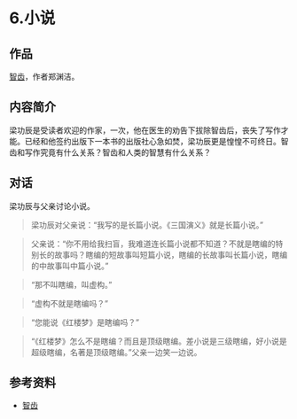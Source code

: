 # 6.小说
## 作品
[智齿][url-book]，作者郑渊洁。

## 内容简介
梁功辰是受读者欢迎的作家，一次，他在医生的劝告下拔除智齿后，丧失了写作才能。已经和他签约出版下一本书的出版社心急如焚，梁功辰更是惶惶不可终日。智齿和写作究竟有什么关系？智齿和人类的智慧有什么关系？

## 对话
梁功辰与父亲讨论小说。

> 梁功辰对父亲说：“我写的是长篇小说。《三国演义》就是长篇小说。”

> 父亲说：“你不用给我扫盲，我难道连长篇小说都不知道？不就是瞎编的特别长的故事吗？瞎编的短故事叫短篇小说，瞎编的长故事叫长篇小说，瞎编的中故事叫中篇小说。”

> “那不叫瞎编，叫虚构。”

> “虚构不就是瞎编吗？”

> “您能说《红楼梦》是瞎编吗？”

> “《红楼梦》怎么不是瞎编？而且是顶级瞎编。差小说是三级瞎编，好小说是超级瞎编，名著是顶级瞎编。”父亲一边笑一边说。


## 参考资料
- [智齿][url-book]

[url-book]:https://book.douban.com/subject/1092965/